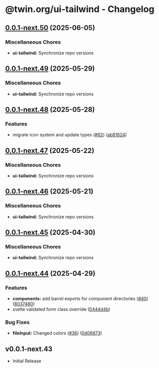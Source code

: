 # @twin.org/ui-tailwind - Changelog

## [0.0.1-next.50](https://github.com/twinfoundation/ui/compare/ui-tailwind-v0.0.1-next.49...ui-tailwind-v0.0.1-next.50) (2025-06-05)


### Miscellaneous Chores

* **ui-tailwind:** Synchronize repo versions

## [0.0.1-next.49](https://github.com/twinfoundation/ui/compare/ui-tailwind-v0.0.1-next.48...ui-tailwind-v0.0.1-next.49) (2025-05-29)


### Miscellaneous Chores

* **ui-tailwind:** Synchronize repo versions

## [0.0.1-next.48](https://github.com/twinfoundation/ui/compare/ui-tailwind-v0.0.1-next.47...ui-tailwind-v0.0.1-next.48) (2025-05-28)


### Features

* migrate icon system and update types ([#62](https://github.com/twinfoundation/ui/issues/62)) ([ab81824](https://github.com/twinfoundation/ui/commit/ab81824e06cf0f03ed1d888f2db9b642574d8b42))

## [0.0.1-next.47](https://github.com/twinfoundation/ui/compare/ui-tailwind-v0.0.1-next.46...ui-tailwind-v0.0.1-next.47) (2025-05-22)


### Miscellaneous Chores

* **ui-tailwind:** Synchronize repo versions

## [0.0.1-next.46](https://github.com/twinfoundation/ui/compare/ui-tailwind-v0.0.1-next.45...ui-tailwind-v0.0.1-next.46) (2025-05-21)


### Miscellaneous Chores

* **ui-tailwind:** Synchronize repo versions

## [0.0.1-next.45](https://github.com/twinfoundation/ui/compare/ui-tailwind-v0.0.1-next.44...ui-tailwind-v0.0.1-next.45) (2025-04-30)


### Miscellaneous Chores

* **ui-tailwind:** Synchronize repo versions

## [0.0.1-next.44](https://github.com/twinfoundation/ui/compare/ui-tailwind-v0.0.1-next.43...ui-tailwind-v0.0.1-next.44) (2025-04-29)


### Features

* **components:** add barrel exports for component directories ([#40](https://github.com/twinfoundation/ui/issues/40)) ([8037480](https://github.com/twinfoundation/ui/commit/8037480358ca7d71da7c8fadd70915496cc402ff))
* svelte validated form class override ([0444d4b](https://github.com/twinfoundation/ui/commit/0444d4b767459717f7733dd228e1d8641b9009a3))


### Bug Fixes

* **fileInput:** Changed colors ([#36](https://github.com/twinfoundation/ui/issues/36)) ([0d06873](https://github.com/twinfoundation/ui/commit/0d06873ba08dc3d9d481fb909bbe69a1a9df0f6d))

## v0.0.1-next.43

- Initial Release
